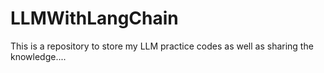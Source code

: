 # LLMWithLangChain
This is a repository to store my LLM practice codes as well as sharing the knowledge....
